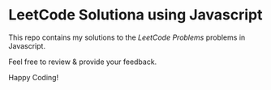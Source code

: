 # LeetCode Solutiona using Javascript

This repo contains my solutions to the *LeetCode Problems*  problems in Javascript. 

Feel free to review & provide your feedback.

Happy Coding!
